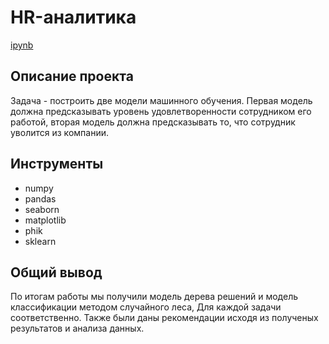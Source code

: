 # HR-аналитика

[ipynb](https://github.com/AlexBu99/Portfolio/blob/main/HR-%D0%B0%D0%BD%D0%B0%D0%BB%D0%B8%D1%82%D0%B8%D0%BA%D0%B0/HR-%D0%B0%D0%BD%D0%B0%D0%BB%D0%B8%D1%82%D0%B8%D0%BA%D0%B0.ipynb)

## Описание проекта

Задача - построить две модели машинного обучения. Первая модель должна предсказывать уровень удовлетворенности сотрудником его работой, вторая модель должна предсказывать то, что сотрудник уволится из компании.

## Инструменты

- numpy 
- pandas 
- seaborn
- matplotlib
- phik
- sklearn

## Общий вывод

По итогам работы мы получили модель дерева решений и модель классификации методом случайного леса, Для каждой задачи соответственно. Также были даны рекомендации исходя из полученых результатов и анализа данных.
